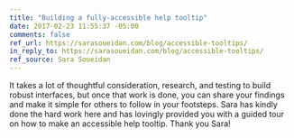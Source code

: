 ```yaml
---
title: "Building a fully-accessible help tooltip"
date: 2017-02-23 11:55:37 -05:00
comments: false
ref_url: https://sarasoueidan.com/blog/accessible-tooltips/
in_reply_to: https://sarasoueidan.com/blog/accessible-tooltips/
ref_source: Sara Soueidan
---
```


It takes a lot of thoughtful consideration, research, and testing to build robust interfaces, but once that work is done, you can share your findings and make it simple for others to follow in your footsteps. Sara has kindly done the hard work here and has lovingly provided you with a guided tour on how to  make an accessible help tooltip. Thank you Sara!